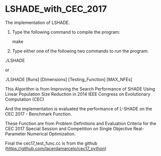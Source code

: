 # LSHADE_with_CEC_2017
The implementation of LSHADE.


1. Type the following command to compile the program:

   make

2. Type either one of the following two commands to run the program:

  ./LSHADE

  or
  
  ./LSHADE [Runs] [Dimensions] [Testing_Function] [MAX_NFEs]



This Algorithm is from Improving the Search Performance of SHADE Using Linear Population Size Reduction
in 2014 IEEE Congress on Evolutionary Computation (CEC)

And the implementation is evaluated the performance of L-SHADE on the CEC 2017 - Benchmark Function.

These Function are from Problem Definitions and Evaluation Criteria for the CEC 2017 Special Session and Competition on Single Objective Real-Parameter Numerical Optimization.


Final the cec17_test_func.cc is from the github (https://github.com/lacerdamarcelo/cec17_python)





